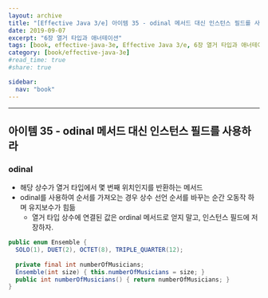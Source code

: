 ```yaml
---
layout: archive
title: "[Effective Java 3/e] 아이템 35 - odinal 메서드 대신 인스턴스 필드를 사용하라"
date: 2019-09-07
excerpt: "6장 열거 타입과 애너테이션"
tags: [book, effective-java-3e, Effective Java 3/e, 6장 열거 타입과 애너테이션]
category: [book/effective-java-3e]
#read_time: true
#share: true

sidebar:
  nav: "book"
---
```


* * *

## 아이템 35 - odinal 메서드 대신 인스턴스 필드를 사용하라

### odinal

* 해당 상수가 열거 타입에서 몇 번째 위치인지를 반환하는 메서드
* odinal를 사용하여 순서를 가져오는 경우 상수 선언 순서를 바꾸는 순간 오동작 하며 유지보수가 힘듦
  * 열거 타입 상수에 연결된 값은 ordinal 메서드로 얻지 말고, 인스턴스 필드에 저장하자.

```java
public enum Ensemble {
  SOLO(1), DUET(2), OCTET(8), TRIPLE_QUARTER(12);
  
  private final int numberOfMusicians;
  Ensemble(int size) { this.numberOfMusicians = size; }
  public int numberOfMusicians() { return numberOfMusicians; }
}
```
